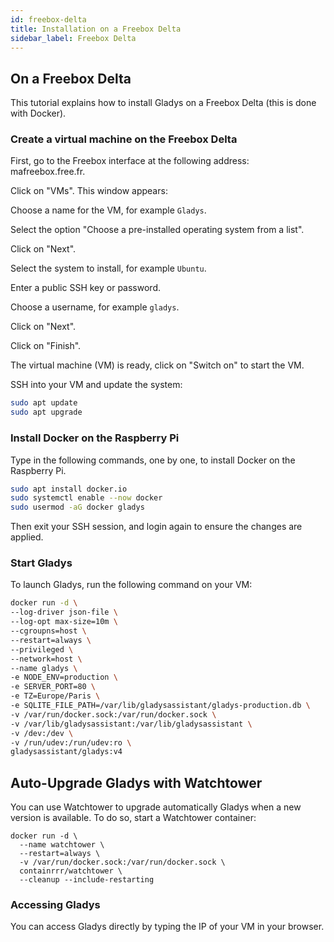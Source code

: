 ```yaml
---
id: freebox-delta
title: Installation on a Freebox Delta
sidebar_label: Freebox Delta
---
```


## On a Freebox Delta

This tutorial explains how to install Gladys on a Freebox Delta (this is done with Docker).

### Create a virtual machine on the Freebox Delta

First, go to the Freebox interface at the following address: mafreebox.free.fr.



Click on "VMs". This window appears:



Choose a name for the VM, for example `Gladys`.

Select the option "Choose a pre-installed operating system from a list".

Click on "Next".



Select the system to install, for example `Ubuntu`.

Enter a public SSH key or password.

Choose a username, for example `gladys`.

Click on "Next".


Click on "Finish".

The virtual machine (VM) is ready, click on "Switch on" to start the VM.



SSH into your VM and update the system:

```bash
sudo apt update
sudo apt upgrade
```

### Install Docker on the Raspberry Pi

Type in the following commands, one by one, to install Docker on the Raspberry Pi.

```bash
sudo apt install docker.io
sudo systemctl enable --now docker
sudo usermod -aG docker gladys
```

Then exit your SSH session, and login again to ensure the changes are applied.

### Start Gladys

To launch Gladys, run the following command on your VM:

```bash
docker run -d \
--log-driver json-file \
--log-opt max-size=10m \
--cgroupns=host \
--restart=always \
--privileged \
--network=host \
--name gladys \
-e NODE_ENV=production \
-e SERVER_PORT=80 \
-e TZ=Europe/Paris \
-e SQLITE_FILE_PATH=/var/lib/gladysassistant/gladys-production.db \
-v /var/run/docker.sock:/var/run/docker.sock \
-v /var/lib/gladysassistant:/var/lib/gladysassistant \
-v /dev:/dev \
-v /run/udev:/run/udev:ro \
gladysassistant/gladys:v4
```

## Auto-Upgrade Gladys with Watchtower

You can use Watchtower to upgrade automatically Gladys when a new version is available. To do so, start a Watchtower container:

```
docker run -d \
  --name watchtower \
  --restart=always \
  -v /var/run/docker.sock:/var/run/docker.sock \
  containrrr/watchtower \
  --cleanup --include-restarting
```

### Accessing Gladys

You can access Gladys directly by typing the IP of your VM in your browser.


